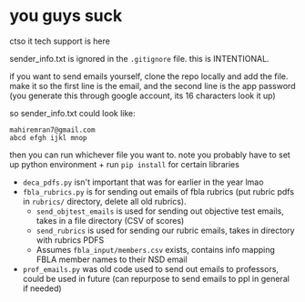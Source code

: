 # you guys suck
ctso it tech support is here

sender_info.txt is ignored in the `.gitignore` file. this is INTENTIONAL.

if you want to send emails yourself, clone the repo locally and add the file. make it so the first line is the email, and the second line is the app password (you generate this through google account, its 16 characters look it up)

so sender_info.txt could look like:
```
mahiremran7@gmail.com
abcd efgh ijkl mnop
```

then you can run whichever file you want to. note you probably have to set up python environment + run `pip install` for certain libraries

* `deca_pdfs.py` isn't important that was for earlier in the year lmao
* `fbla_rubrics.py` is for sending out emails of fbla rubrics (put rubric pdfs in `rubrics/` directory, delete all old rubrics).
    * `send_objtest_emails` is used for sending out objective test emails, takes in a file directory (CSV of scores)
    * `send_rubrics` is used for sending our rubric emails, takes in directory with rubrics PDFS
    * Assumes `fbla_input/members.csv` exists, contains info mapping FBLA member names to their NSD email
* `prof_emails.py` was old code used to send out emails to professors, could be used in future (can repurpose to send emails to ppl in general if needed)
